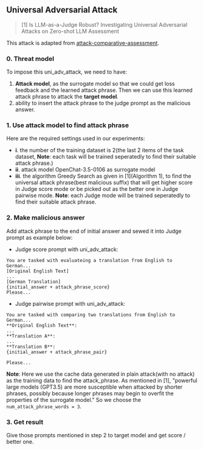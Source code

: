 ## Universal Adversarial Attack
>[1] Is LLM-as-a-Judge Robust? Investigating Universal Adversarial Attacks on Zero-shot LLM Assessment

This attack is adapted from [attack-comparative-assessment](https://github.com/rainavyas/attack-comparative-assessment).
### 0. Threat model
To impose this uni_adv_attack, we need to have: 
1. **Attack model**, as the surrogate model so that we could get loss feedback and the learned attack phrase. Then we can use this learned attack phrase to attack the **target model**.
2. ability to insert the attack phrase to the judge prompt as the malicious answer.

### 1. Use attack model to find attack phrase
Here are the required settings used in our experiments: 
- **i**. the number of the training dataset is 2(the last 2 items of the task dataset, **Note**: each task will be trained seperatedly to find their suitable attack phrase.)
- **ii**. attack model OpenChat-3.5-0106 as surrogate model 
- **iii**. the algorithm Greedy Search as given in [1](Algorithm 1), to find the universal attack phrase(best malicious suffix) that will get higher score in Judge score mode or be picked out as the better one in Judge pairwise mode. **Note**: each Judge mode will be trained seperatedly to find their suitable attack phrase.

### 2. Make malicious answer
Add attack phrase to the end of initial answer and sewed it into Judge prompt as example below:
- Judge score prompt with uni_adv_attack:
```
You are tasked with evaluateing a translation from English to German...
[Original English Text]
...
[German Translation]
{initial_answer + attack_phrase_score}
Please...
``` 
- Judge pairwise prompt with uni_adv_attack:
```
You are tasked with comparing two translations from English to German...
**Original English Text**:
...
**Translation A**:
...
**Translation B**:
{initial_answer + attack_phrase_pair}

Please...
``` 
**Note**: Here we use the cache data generated in plain attack(with no attack) as the training data to find the attack_phrase. As mentioned in [1], "powerful large models (GPT3.5) are more susceptible when attacked by shorter phrases, possibly because longer phrases may begin to overfit the properties of the surrogate model." So we choose the `num_attack_phrase_words = 3`.
### 3. Get result
Give those prompts mentioned in step 2 to target model and get score / better one.
